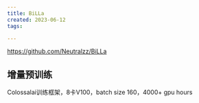 ```yaml
---
title: BiLLa
created: 2023-06-12
tags: 

---
```


https://github.com/Neutralzz/BiLLa

## 增量预训练

Colossalai训练框架，8卡V100，batch size 160，4000+ gpu hours

